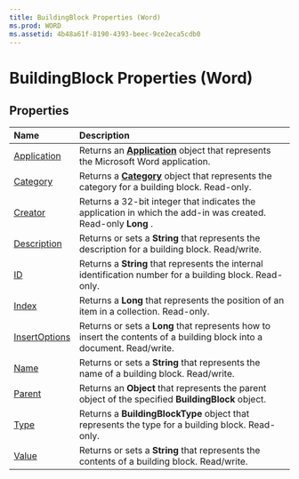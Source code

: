 ```yaml
---
title: BuildingBlock Properties (Word)
ms.prod: WORD
ms.assetid: 4b48a61f-8190-4393-beec-9ce2eca5cdb0
---
```



# BuildingBlock Properties (Word)

## Properties



|**Name**|**Description**|
|:-----|:-----|
|[Application](buildingblock-application-property-word.md)|Returns an  **[Application](application-object-word.md)** object that represents the Microsoft Word application.|
|[Category](buildingblock-category-property-word.md)|Returns a  **[Category](category-object-word.md)** object that represents the category for a building block. Read-only.|
|[Creator](buildingblock-creator-property-word.md)|Returns a 32-bit integer that indicates the application in which the add-in was created. Read-only  **Long** .|
|[Description](buildingblock-description-property-word.md)|Returns or sets a  **String** that represents the description for a building block. Read/write.|
|[ID](buildingblock-id-property-word.md)|Returns a  **String** that represents the internal identification number for a building block. Read-only.|
|[Index](buildingblock-index-property-word.md)|Returns a  **Long** that represents the position of an item in a collection. Read-only.|
|[InsertOptions](buildingblock-insertoptions-property-word.md)|Returns or sets a  **Long** that represents how to insert the contents of a building block into a document. Read/write.|
|[Name](buildingblock-name-property-word.md)|Returns or sets a  **String** that represents the name of a building block. Read/write.|
|[Parent](buildingblock-parent-property-word.md)|Returns an  **Object** that represents the parent object of the specified **BuildingBlock** object.|
|[Type](buildingblock-type-property-word.md)|Returns a  **BuildingBlockType** object that represents the type for a building block. Read-only.|
|[Value](buildingblock-value-property-word.md)|Returns or sets a  **String** that represents the contents of a building block. Read/write.|

